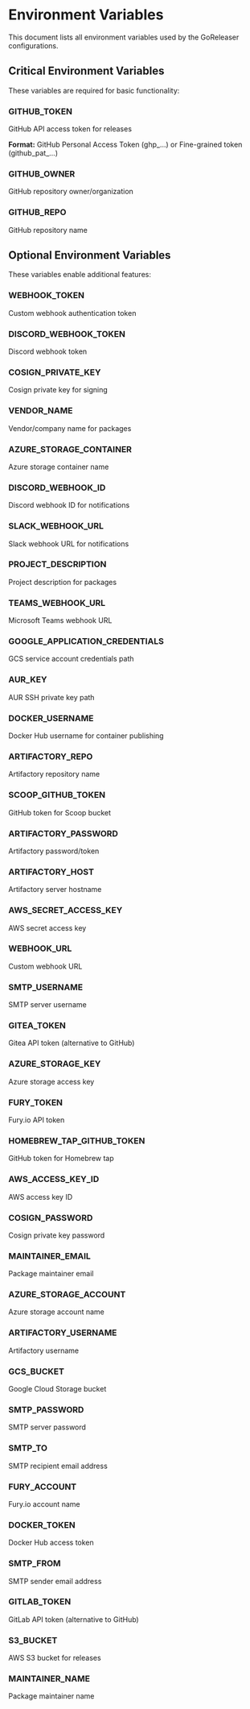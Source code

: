 # Environment Variables

This document lists all environment variables used by the GoReleaser configurations.

## Critical Environment Variables

These variables are required for basic functionality:

### GITHUB_TOKEN
GitHub API access token for releases

**Format:** GitHub Personal Access Token (ghp_...) or Fine-grained token (github_pat_...)

### GITHUB_OWNER
GitHub repository owner/organization

### GITHUB_REPO
GitHub repository name

## Optional Environment Variables

These variables enable additional features:

### WEBHOOK_TOKEN
Custom webhook authentication token

### DISCORD_WEBHOOK_TOKEN
Discord webhook token

### COSIGN_PRIVATE_KEY
Cosign private key for signing

### VENDOR_NAME
Vendor/company name for packages

### AZURE_STORAGE_CONTAINER
Azure storage container name

### DISCORD_WEBHOOK_ID
Discord webhook ID for notifications

### SLACK_WEBHOOK_URL
Slack webhook URL for notifications

### PROJECT_DESCRIPTION
Project description for packages

### TEAMS_WEBHOOK_URL
Microsoft Teams webhook URL

### GOOGLE_APPLICATION_CREDENTIALS
GCS service account credentials path

### AUR_KEY
AUR SSH private key path

### DOCKER_USERNAME
Docker Hub username for container publishing

### ARTIFACTORY_REPO
Artifactory repository name

### SCOOP_GITHUB_TOKEN
GitHub token for Scoop bucket

### ARTIFACTORY_PASSWORD
Artifactory password/token

### ARTIFACTORY_HOST
Artifactory server hostname

### AWS_SECRET_ACCESS_KEY
AWS secret access key

### WEBHOOK_URL
Custom webhook URL

### SMTP_USERNAME
SMTP server username

### GITEA_TOKEN
Gitea API token (alternative to GitHub)

### AZURE_STORAGE_KEY
Azure storage access key

### FURY_TOKEN
Fury.io API token

### HOMEBREW_TAP_GITHUB_TOKEN
GitHub token for Homebrew tap

### AWS_ACCESS_KEY_ID
AWS access key ID

### COSIGN_PASSWORD
Cosign private key password

### MAINTAINER_EMAIL
Package maintainer email

### AZURE_STORAGE_ACCOUNT
Azure storage account name

### ARTIFACTORY_USERNAME
Artifactory username

### GCS_BUCKET
Google Cloud Storage bucket

### SMTP_PASSWORD
SMTP server password

### SMTP_TO
SMTP recipient email address

### FURY_ACCOUNT
Fury.io account name

### DOCKER_TOKEN
Docker Hub access token

### SMTP_FROM
SMTP sender email address

### GITLAB_TOKEN
GitLab API token (alternative to GitHub)

### S3_BUCKET
AWS S3 bucket for releases

### MAINTAINER_NAME
Package maintainer name

